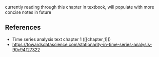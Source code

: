 
currently reading through this chapter in textbook, will populate with more concise notes in future

## References
- Time series analysis text chapter 1 ([[chapter_1]])
- https://towardsdatascience.com/stationarity-in-time-series-analysis-90c94f27322